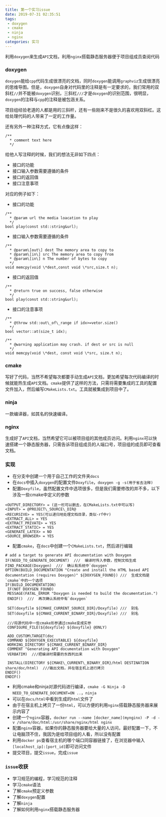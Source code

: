 ```yaml
---
title: 第一个实习issue
date: 2019-07-31 02:35:51
tags: 
 - doxygen 
 - cmake 
 - ninja
 - nginx 
categories: 实习
---
```

利用`doxygen`来生成`API`文档，利用`nginx`搭载静态服务器便于项目组成员查阅代码
<!--more-->
### doxygen

`doxygen`能给`cpp`代码生成很漂亮的文档，同时`doxygen`能调用`graphviz`生成很漂亮的思维导图。但是，`doxygen`自身对代码里的注释是有一定要求的，我们常用的双斜杠`//`并不能被`doxygen`识别，三斜杠`///`才是`doxygen`的识别范围，很明显，`doxygen`的注释与`cpp`的注释是被包涵关系。

项目组经验老道的人都是用的三斜杆，还有一些刚来不是很久的喜欢用双斜杠。这给处理代码的人带来了一定的工作量。

还有另外一种注释方式，它有点像这样：
```
/**   
  * comment text here   
  */  
```
给他人写注释的时候，我们的想法无非如下四点：

*   接口的功能
*   接口输入参数需要遵循的条件
*   接口的返回值
*   接口注意事项

对应的例子如下：

*   接口的功能
```
/**  
  * @param url the media loacation to play  
  */  
bool play(const std::string&url);  
```
*   接口输入参数需要遵循的条件
```
/**   
  * @param\[out\] dest The memory area to copy to   
  * @param\[in\] src The memory area to copy from   
  * @param\[in\] n The number of bytes to copy   
  */   
void memcpy(void \*dest,const void \*src,size.t n);  
```
*   接口的返回值
```
/**   
  * @return true on success, false otherwise   
  */   
bool play(const std::string&url);  
```
*   接口的注意事项
```
/**   
  * @throw std::out\_of\_range if idx>=vetor.size()   
  */   
bool vector::at(size_t idx);  
```
```
/**   
  * @warning application may crash. if dest or src is null   
  */   
void memcpy(void \*dest, const void \*src, size.t n);  
```
### cmake

写好了代码，当然不希望每次都要手动生成`API`文档，更加希望每次代码编译的时候就能热生成`API`文档。`cmake`提供了这样的方法，只需将需要集成的工具的配置文件加入，然后编写`CMakeLists.txt`。工具就被集成到项目中了。

### ninja

一款编译器，如其名的快速编译。

### nginx

生成好了`API`文档，当然希望它可以被项目组的其他成员访问。利用`nginx`可以快速搭建一个静态服务器，只需告诉项目组成员的人端口号，项目组的成员即可查看文档。

### 实现

*   在分支中创建一个用于自己工作的文件夹`docs`
*   在`docs`中插入`doxygen`的配置文件`Doxyfile`，`doxygen -g -s(用于省去注释)`
*   配置`Doxyfile`，虽然配置文件中选项很多，但是我们需要修改的并不多，以下涉及一些cmake中定义的参数
```
<OUTPUT_DIRECTORY> = (这一栏可以删去，在CMakeLists.txt中可以写)   
<INPUT> = @PROJECT\_SOURCE\_DIR@   
<RECURSIVE> = YES(可以递归地处理文档目录，类似-rf中r)   
<EXTRACT_ALL> = YES   
<EXTRACT_PRIVATE> = YES   
<EXTRACT_STATIC> = YES   
<GENERATE_LATEX> = NO   
<SOURCE_BROWSER> = YES  
```
*   配置`cmake`，在`docs`中创建一个`CMakeLists.txt`，然后进行编辑
```
# add a target to generate API documentation with Doxygen  
IF(NEED_TO_GENERATE_DOCUMENT)  ///  编译时传入参数，控制文档生成   
FIND_PACKAGE(Doxygen)  ///  确认有系统中`doxygen`   
OPTION(BUILD_DOCUMENTATION "Create and install the HTML based API documentation (requires Doxygen)" ${DOXYGEN_FOUND}) ///  生成文档是`cmake`中的一个选项   
IF(BUILD_DOCUMENTATION)   
 IF(NOT DOXYGEN_FOUND)   
 MESSAGE(FATAL_ERROR "Doxygen is needed to build the documentation.")  
 ENDIF()  ///  再次确认系统中有`doxygen`   
    
 SET(doxyfile ${CMAKE_CURRENT_SOURCE_DIR}/Doxyfile) ///  别名  
 SET(doxyfile ${CMAKE_CURRENT_BINARY_DIR}/Doxyfile) ///  别名   
    
 ///将源代码中一些cmake形参通过cmake变成实参   
 CONFIGURE_FILE(${doxyfile} ${doxyfile} @ONLY)   
    
 ADD_CUSTOM\TARGET(doc   
 COMMAND ${DOXYGEN_EXECUTABLE} ${doxyfile}   
 WORKING_DIRECTORY ${CMAKE_CURRENT_BINARY_DIR}   
 COMMENT "Generating API documentation with Doxygen"   
 VERBATIM)  ///把编译时需要的东西列出来   
    
 INSTALL(DIRECTORY ${CMAKE\_CURRENT\_BINARY_DIR}/html DESTINATION share/doc/html)  ///输出文档，并在宿主机上进行拷贝   
ENDIF()   
ENDIF()  
```
*   利用cmake和ninja对源代码进行编译，`cmake -G Ninja -D NEED_TO_GENERATE_DOCUMENT=ON ..`，`ninja`
*   可以在`docs/html`中看到生成的`html`文件了
*   由于在宿主机上拷贝了一份`html`，可以方便的利用`nginx`搭载静态服务器来展示内容了
*   创建一个`nginx`容器，`docker run --name [docker_name](mynginx) -P -d -v /share/doc/html:/usr/share/nginx/html nginx`
*   配置`nginx`容器，如果你的静态服务器要给大量的人访问，最好配置一下，不让电脑顶不住，我因为是给项目组的人看，所以没有配置
*   利用`docker ps`查看宿主机的哪个端口同容器链接了，在浏览器中输入`[localhost_ip]:[port_id]`即可访问文件
*   提交项目，提交`issue`，完成`issue`

### `issue`收获

*   学习规范的编程，学习规范的注释
*   学习`cmake`语法
*   了解`cmake`预定义参数
*   了解`doxygen`配置
*   了解`ninja`
*   了解如何利用`nginx`搭载静态服务器
